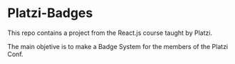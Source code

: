 # Platzi-Badges

This repo contains a project from the React.js course taught by Platzi.

The main objetive is to make a Badge System for the members of the Platzi Conf. 
